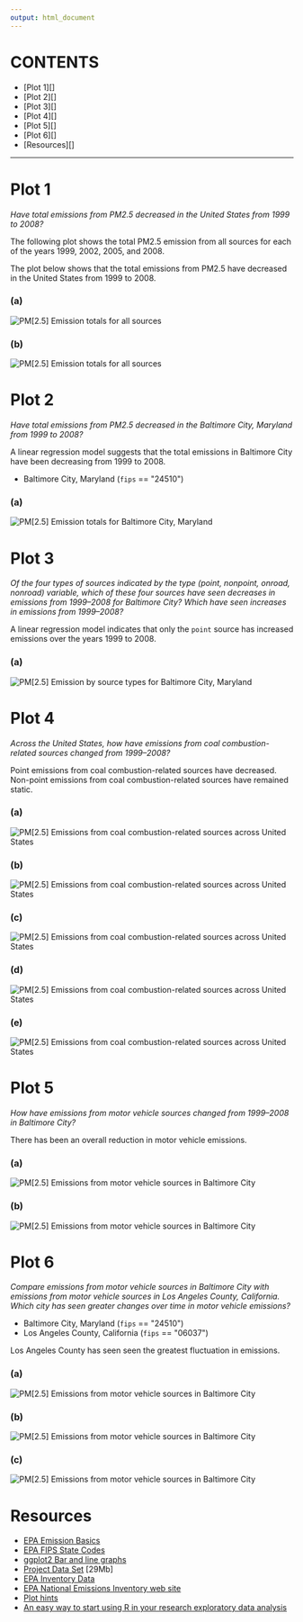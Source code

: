 ```yaml
---
output: html_document
---
```

CONTENTS
========

* [Plot 1][]
* [Plot 2][]
* [Plot 3][]
* [Plot 4][]
* [Plot 5][]
* [Plot 6][]
* [Resources][]

-----

Plot 1
======

*Have total emissions from PM2.5 decreased in the United States from 1999 to
2008?*

The following plot shows the total PM2.5 emission from all sources for each of
the years 1999, 2002, 2005, and 2008.

The plot below shows that the total emissions from PM2.5 have decreased in the
United States from 1999 to 2008.

### (a)
![PM[2.5] Emission totals for all sources](plot1a.png)

### (b)
![PM[2.5] Emission totals for all sources](plot1b.png)

Plot 2
======

*Have total emissions from PM2.5 decreased in the Baltimore City,
Maryland from 1999 to 2008?*

A linear regression model suggests that the total emissions in Baltimore City
have been decreasing from 1999 to 2008.

* Baltimore City, Maryland (`fips` == "24510")

### (a)
![PM[2.5] Emission totals for Baltimore City, Maryland](plot2a.png)

Plot 3
======

*Of the four types of sources indicated by the type (point, nonpoint, onroad,
nonroad) variable, which of these four sources have seen decreases in emissions
from 1999–2008 for Baltimore City? Which have seen increases in emissions from
1999–2008?*

A linear regression model indicates that only the `point` source has
increased emissions over the years 1999 to 2008.

### (a)
![PM[2.5] Emission by source types for Baltimore City, Maryland](plot3a.png)

Plot 4
======

*Across the United States, how have emissions from coal combustion-related
sources changed from 1999–2008?*

Point emissions from coal combustion-related sources have decreased. Non-point
emissions from coal combustion-related sources have remained static.

### (a)
![PM[2.5] Emissions from coal combustion-related sources across United States](plot4a.png)

### (b)
![PM[2.5] Emissions from coal combustion-related sources across United States](plot4b.png)

### (c)
![PM[2.5] Emissions from coal combustion-related sources across United States](plot4c.png)

### (d)
![PM[2.5] Emissions from coal combustion-related sources across United States](plot4d.png)

### (e)
![PM[2.5] Emissions from coal combustion-related sources across United States](plot4e.png)

Plot 5
======

*How have emissions from motor vehicle sources changed from 1999–2008 in
Baltimore City?*

There has been an overall reduction in motor vehicle emissions.

### (a)
![PM[2.5] Emissions from motor vehicle sources in Baltimore City](plot5a.png)

### (b)
![PM[2.5] Emissions from motor vehicle sources in Baltimore City](plot5b.png)

Plot 6
======

*Compare emissions from motor vehicle sources in Baltimore City with emissions
from motor vehicle sources in Los Angeles County, California. Which city has
seen greater changes over time in motor vehicle emissions?*

* Baltimore City, Maryland (`fips` == "24510")
* Los Angeles County, California (`fips` == "06037")

Los Angeles County has seen seen the greatest fluctuation in emissions.

### (a)
![PM[2.5] Emissions from motor vehicle sources in Baltimore City](plot6a.png)

### (b)
![PM[2.5] Emissions from motor vehicle sources in Baltimore City](plot6b.png)

### (c)
![PM[2.5] Emissions from motor vehicle sources in Baltimore City](plot6c.png)

Resources
=========

* [EPA Emission Basics](http://www.epa.gov/air/emissions/basic.htm)
* [EPA FIPS State Codes](http://www.epa.gov/envirofw/html/codes/state.html)
* [ggplot2 Bar and line graphs](http://www.cookbook-r.com/Graphs/Bar_and_line_graphs_(ggplot2)/)
* [Project Data Set](https://d396qusza40orc.cloudfront.net/exdata%2Fdata%2FNEI_data.zip) [29Mb]
* [EPA Inventory Data](http://www.epa.gov/ttn/chief/net/2002inventory.html#inventorydata)
* [EPA National Emissions Inventory web site](http://www.epa.gov/ttn/chief/eiinformation.html)
* [Plot hints](https://www.stat.auckland.ac.nz/~paul/RGraphics/chapter3.html)
* [An easy way to start using R in your research exploratory data analysis](http://bitesizebio.com/19666/an-easy-way-to-start-using-r-in-your-research-exploratory-data-analysis/)
